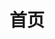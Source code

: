 ---
home: true
title: 首页
# heroImage: https://vuejs.press/images/hero.png
actions:
  - text: 我的项目
    link: /zh/my-projects/
    type: primary

  - text: 简历
    link: /zh/curriculum-vitae/
    type: secondary

features:
  - title: 学校
    details: 湖州师范学院
  - title: 专业
    details: 电子信息工程
  - title: 研究领域
    details: 自动控制，图像处理，数字/模拟电路设计
  - title: 奖学金
    details: 2021-2022 学年校一等奖学金，2022-2023 学年校特等奖学金
  - title: 竞赛
    details: 2022 年全国大学生电子设计竞赛省三等奖，2023 年全国大学生电子设计竞赛国家二等奖，2024 年全国大学生电子设计竞赛科技前沿邀请赛（已入围国赛）
  - title: 绩点（5分制）
    details: 平均绩点3.99，第一学期4.00，第二学期3.93，第三学期3.87，第四学期3.92，第五学期4.03，第六学期4.48
---